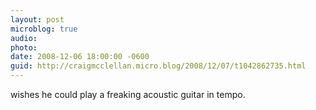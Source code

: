 ```yaml
---
layout: post
microblog: true
audio: 
photo: 
date: 2008-12-06 18:00:00 -0600
guid: http://craigmcclellan.micro.blog/2008/12/07/t1042862735.html
---
```

wishes he could play a freaking acoustic guitar in tempo.

